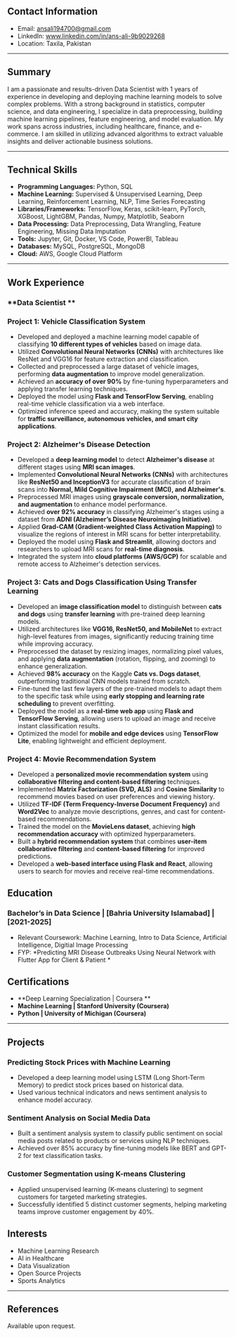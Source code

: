 ## **Contact Information**
- Email: ansali194700@gmail.com  
- LinkedIn: www.linkedin.com/in/ans-ali-9b9029268   
- Location: Taxila, Pakistan

---

## **Summary**

I am a passionate and results-driven Data Scientist with 1 years of experience in developing and deploying machine learning models to solve complex problems. With a strong background in statistics, computer science, and data engineering, I specialize in data preprocessing, building machine learning pipelines, feature engineering, and model evaluation. My work spans across industries, including healthcare, finance, and e-commerce. I am skilled in utilizing advanced algorithms to extract valuable insights and deliver actionable business solutions.

---

## **Technical Skills**

- **Programming Languages:** Python, SQL  
- **Machine Learning:** Supervised & Unsupervised Learning, Deep Learning, Reinforcement Learning, NLP, Time Series Forecasting  
- **Libraries/Frameworks:** TensorFlow, Keras, scikit-learn, PyTorch, XGBoost, LightGBM, Pandas, Numpy, Matplotlib, Seaborn  
- **Data Processing:** Data Preprocessing, Data Wrangling, Feature Engineering, Missing Data Imputation  
- **Tools:** Jupyter, Git, Docker, VS Code, PowerBI, Tableau  
- **Databases:** MySQL, PostgreSQL, MongoDB  
- **Cloud:** AWS, Google Cloud Platform  


---

## **Work Experience**

### **Data Scientist **
### **Project 1: Vehicle Classification System**  
- Developed and deployed a machine learning model capable of classifying **10 different types of vehicles** based on image data.  
- Utilized **Convolutional Neural Networks (CNNs)** with architectures like ResNet and VGG16 for feature extraction and classification.  
- Collected and preprocessed a large dataset of vehicle images, performing **data augmentation** to improve model generalization.  
- Achieved an **accuracy of over 90%** by fine-tuning hyperparameters and applying transfer learning techniques.  
- Deployed the model using **Flask and TensorFlow Serving**, enabling real-time vehicle classification via a web interface.  
- Optimized inference speed and accuracy, making the system suitable for **traffic surveillance, autonomous vehicles, and smart city applications**.

### **Project 2: Alzheimer's Disease Detection**  
- Developed a **deep learning model** to detect **Alzheimer's disease** at different stages using **MRI scan images**.  
- Implemented **Convolutional Neural Networks (CNNs)** with architectures like **ResNet50 and InceptionV3** for accurate classification of brain scans into **Normal, Mild Cognitive Impairment (MCI), and Alzheimer's**.  
- Preprocessed MRI images using **grayscale conversion, normalization, and augmentation** to enhance model performance.  
- Achieved **over 92% accuracy** in classifying Alzheimer's stages using a dataset from **ADNI (Alzheimer’s Disease Neuroimaging Initiative)**.  
- Applied **Grad-CAM (Gradient-weighted Class Activation Mapping)** to visualize the regions of interest in MRI scans for better interpretability.  
- Deployed the model using **Flask and Streamlit**, allowing doctors and researchers to upload MRI scans for **real-time diagnosis**.  
- Integrated the system into **cloud platforms (AWS/GCP)** for scalable and remote access to Alzheimer's detection services.


### **Project 3: Cats and Dogs Classification Using Transfer Learning**  
- Developed an **image classification model** to distinguish between **cats and dogs** using **transfer learning** with pre-trained deep learning models.  
- Utilized architectures like **VGG16, ResNet50, and MobileNet** to extract high-level features from images, significantly reducing training time while improving accuracy.  
- Preprocessed the dataset by resizing images, normalizing pixel values, and applying **data augmentation** (rotation, flipping, and zooming) to enhance generalization.  
- Achieved **98% accuracy** on the Kaggle **Cats vs. Dogs dataset**, outperforming traditional CNN models trained from scratch.  
- Fine-tuned the last few layers of the pre-trained models to adapt them to the specific task while using **early stopping and learning rate scheduling** to prevent overfitting.  
- Deployed the model as a **real-time web app** using **Flask and TensorFlow Serving**, allowing users to upload an image and receive instant classification results.  
- Optimized the model for **mobile and edge devices** using **TensorFlow Lite**, enabling lightweight and efficient deployment.

### **Project 4: Movie Recommendation System**  
- Developed a **personalized movie recommendation system** using **collaborative filtering and content-based filtering** techniques.  
- Implemented **Matrix Factorization (SVD, ALS)** and **Cosine Similarity** to recommend movies based on user preferences and viewing history.  
- Utilized **TF-IDF (Term Frequency-Inverse Document Frequency)** and **Word2Vec** to analyze movie descriptions, genres, and cast for content-based recommendations.  
- Trained the model on the **MovieLens dataset**, achieving **high recommendation accuracy** with optimized hyperparameters.  
- Built a **hybrid recommendation system** that combines **user-item collaborative filtering** and **content-based filtering** for improved predictions.  
- Developed a **web-based interface using Flask and React**, allowing users to search for movies and receive real-time recommendations.  



## **Education**

### **Bachelor’s in Data Science | [Bahria University Islamabad] | [2021-2025]**
- Relevant Coursework: Machine Learning, Intro to Data Science,  Artificial Intelligence, Digitial Image Processing
- FYP: *Predicting MRI Disease Outbreaks Using Neural Network with Flutter App for Client & Patient *



## **Certifications**

 - **Deep Learning Specialization | Coursera **  
- **Machine Learning | Stanford University (Coursera)**  
- **Python | University of Michigan (Coursera)**

---

## **Projects**

### **Predicting Stock Prices with Machine Learning**  
- Developed a deep learning model using LSTM (Long Short-Term Memory) to predict stock prices based on historical data.  
- Used various technical indicators and news sentiment analysis to enhance model accuracy.

### **Sentiment Analysis on Social Media Data**  
- Built a sentiment analysis system to classify public sentiment on social media posts related to products or services using NLP techniques.  
- Achieved over 85% accuracy by fine-tuning models like BERT and GPT-2 for text classification tasks.

### **Customer Segmentation using K-means Clustering**  
- Applied unsupervised learning (K-means clustering) to segment customers for targeted marketing strategies.  
- Successfully identified 5 distinct customer segments, helping marketing teams improve customer engagement by 40%.




## **Interests**

- Machine Learning Research  
- AI in Healthcare  
- Data Visualization  
- Open Source Projects  
- Sports Analytics  

---

## **References**

Available upon request.

